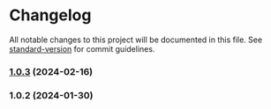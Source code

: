 # Changelog

All notable changes to this project will be documented in this file. See [standard-version](https://github.com/conventional-changelog/standard-version) for commit guidelines.

### [1.0.3](https://github.com/data7expressions/jexp/compare/v1.0.2...v1.0.3) (2024-02-16)

### 1.0.2 (2024-01-30)
